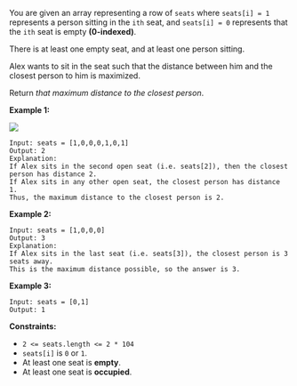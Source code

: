 You are given an array representing a row of `seats` where `seats[i] = 1`
represents a person sitting in the `ith` seat, and `seats[i] = 0` represents
that the `ith` seat is empty **(0-indexed)**.

There is at least one empty seat, and at least one person sitting.

Alex wants to sit in the seat such that the distance between him and the
closest person to him is maximized.

Return _that maximum distance to the closest person_.



**Example 1:**

![](https://assets.leetcode.com/uploads/2020/09/10/distance.jpg)

    
    
    Input: seats = [1,0,0,0,1,0,1]
    Output: 2
    Explanation:
    If Alex sits in the second open seat (i.e. seats[2]), then the closest person has distance 2.
    If Alex sits in any other open seat, the closest person has distance 1.
    Thus, the maximum distance to the closest person is 2.
    

**Example 2:**

    
    
    Input: seats = [1,0,0,0]
    Output: 3
    Explanation:
    If Alex sits in the last seat (i.e. seats[3]), the closest person is 3 seats away.
    This is the maximum distance possible, so the answer is 3.
    

**Example 3:**

    
    
    Input: seats = [0,1]
    Output: 1
    



**Constraints:**

  * `2 <= seats.length <= 2 * 104`
  * `seats[i]` is `0` or `1`.
  * At least one seat is **empty**.
  * At least one seat is **occupied**.

